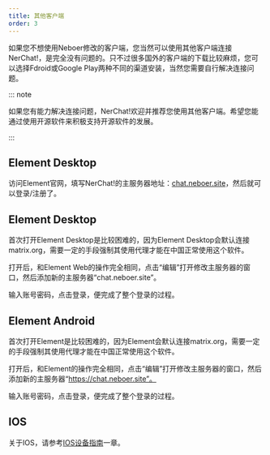 ```yaml
---
title: 其他客户端
order: 3
---
```


如果您不想使用Neboer修改的客户端，您当然可以使用其他客户端连接NerChat!，是完全没有问题的。只不过很多国外的客户端的下载比较麻烦，您可以选择Fdroid或Google Play两种不同的渠道安装，当然您需要自行解决连接问题。

::: note

如果您有能力解决连接问题，NerChat!欢迎并推荐您使用其他客户端。希望您能通过使用开源软件来积极支持开源软件的发展。

:::

## Element Desktop

访问Element官网，填写NerChat!的主服务器地址：[chat.neboer.site](https://chat.neboer.site)，然后就可以登录/注册了。

## Element Desktop

首次打开Element Desktop是比较困难的，因为Element Desktop会默认连接matrix.org，需要一定的手段强制其使用代理才能在中国正常使用这个软件。

打开后，和Element Web的操作完全相同，点击“编辑”打开修改主服务器的窗口，然后添加新的主服务器“chat.neboer.site”。

输入账号密码，点击登录，便完成了整个登录的过程。

## Element Android

首次打开Element是比较困难的，因为Element会默认连接matrix.org，需要一定的手段强制其使用代理才能在中国正常使用这个软件。

打开后，和Element的操作完全相同，点击“编辑”打开修改主服务器的窗口，然后添加新的主服务器“https://chat.neboer.site”。

输入账号密码，点击登录，便完成了整个登录的过程。

## IOS

关于IOS，请参考[IOS设备指南](ios/)一章。